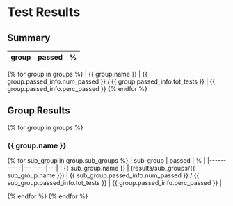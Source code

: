 # Test Results

## Summary

| group | passed | % |
|-------|--------|---|
{% for group in groups %}
| {{ group.name }} | {{ group.passed_info.num_passed }} / {{ group.passed_info.tot_tests }} | {{ group.passed_info.perc_passed }}
{% endfor %}

## Group Results

{% for group in groups %}
### {{ group.name }}
{% for sub_group in group.sub_groups %}
| sub-group | passed | % |
|-----------|--------|---|
| {{ sub_group.name }} | (results/sub_groups/{{ sub_group.name }}) | {{ sub_group.passed_info.num_passed }} / {{ sub_group.passed_info.tot_tests }}  | {{ group.passed_info.perc_passed }} |

{% endfor %}
{% endfor %}
